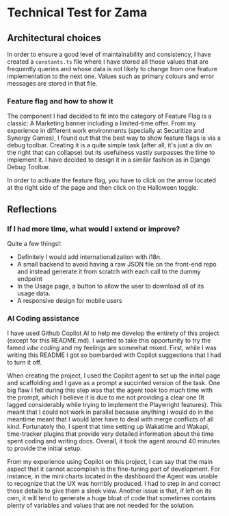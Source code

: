 # Technical Test for Zama

## Architectural choices
In order to ensure a good level of maintainability and consistency, I have created a `constants.ts` file where I have stored all those values that are frequently queries and whose data is not likely to change from one feature implementation to the next one. Values such as primary colours and error messages are stored in that file.

### Feature flag and how to show it
The component I had decided to fit into the category of Feature Flag is a classic: A Marketing banner including a limited-time offer. From my experience in different work environments (specially at Securitize and Synergy Games), I found out that the best way to show feature flags is via a debug toolbar. Creating it is a quite simple task (after all, it's just a div on the right that can collapse) but its usefulness vastly surpasses the time to implement it. I have decided to design it in a similar fashion as in Django Debug Toolbar.

In order to activate the feature flag, you have to click on the arrow located at the right side of the page and then click on the Halloween toggle.

## Reflections
### If I had more time, what would I extend or improve?
Quite a few things!:
- Definitely I would add internationalization with i18n. 
- A small backend to avoid having a raw JSON file on the front-end repo and instead generate it from scratch with each call to the dummy endpoint
- In the Usage page, a button to allow the user to download all of its usage data.
- A responsive design for mobile users


### AI Coding assistance
I have used Github Copilot AI to help me develop the entirety of this project (except for this README.md). I wanted to take this opportunity to try the famed *vibe coding* and my feelings are somewhat mixed. First, while I was writing this README I got so bombarded with Copilot suggestions that I had to turn it off. 

When creating the project, I used the Copilot agent to set up the initial page and scaffolding and I gave as a prompt a succinted version of the task. One big flaw I felt during this step was that the agent took too much time with the prompt, which I believe it is due to me not providing a clear one (It lagged considerably while trying to implement the Playwright features). This meant that I could not work in parallel because anything I would do in the meantime meant that I would later have to deal with merge conflicts of all kind. Fortunately tho, I spent that time setting up Wakatime and Wakapi, time-tracker plugins that provide very detailed information about the time spent coding and writing docs. Overall, it took the agent around 40 minutes to provide the initial setup.

From my experience using Copilot on this project, I can say that the main aspect that it cannot accomplish is the fine-tuning part of development. For instance, in the mini charts located in the dashboard the Agent was unable to recognize that the UX was horribly produced. I had to step in and correct those details to give them a sleek view. Another issue is that, if left on its own, it will tend to generate a huge bloat of code that sometimes contains plenty of variables and values that are not needed for the solution.

